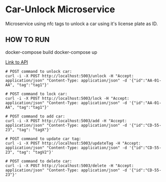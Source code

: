 # Car-Unlock Microservice
Microservice using nfc tags to unlock a car using it's license plate as ID.

## HOW TO RUN
docker-compose build
docker-compose up

[Link to API](https://app.swaggerhub.com/apis-docs/MSilva98/CarUnlock/1.0.0)

```properties
# POST command to unlock car:
curl -i -X POST http://localhost:5003/unlock -H "Accept: application/json" "Content-Type: application/json" -d '{"id":"AA-01-AA", "tag":"tag1"}'

# POST command to lock car:
curl -i -X POST http://localhost:5003/lock -H "Accept: application/json" "Content-Type: application/json" -d '{"id":"AA-01-AA", "tag":"tag1"}'

# POST command to add car:
curl -i -X POST http://localhost:5003/add -H "Accept: application/json" "Content-Type: application/json" -d '{"id":"CD-55-23", "tag": "tagX"}'

# POST command to update car tag:
curl -i -X POST http://localhost:5003/updateTag -H "Accept: application/json" "Content-Type: application/json" -d '{"id":"CD-55-23", "tag": "tagV2"}'

# POST command to delete car:
curl -i -X POST http://localhost:5003/delete -H "Accept: application/json" "Content-Type: application/json" -d '{"id":"CD-55-23"}'
```